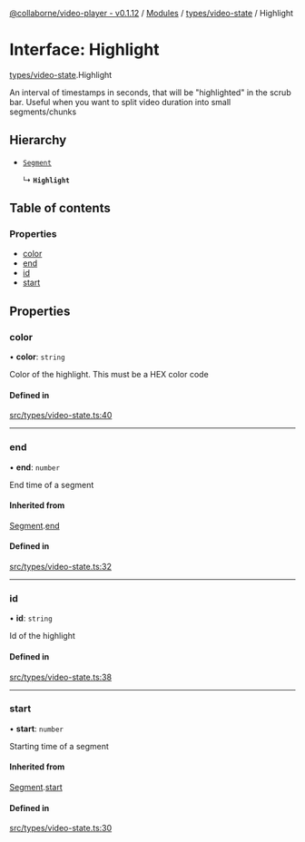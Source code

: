 [@collaborne/video-player - v0.1.12](/docs/../README.md) / [Modules](/docs/modules.md) / [types/video-state](/docs/modules/types_video_state.md) / Highlight

# Interface: Highlight

[types/video-state](/docs/modules/types_video_state.md).Highlight

An interval of timestamps in seconds, that will be "highlighted" in the scrub bar. Useful when you want to split video duration into small segments/chunks

## Hierarchy

- [`Segment`](/docs/interfaces/types_video_state.Segment.md)

  ↳ **`Highlight`**

## Table of contents

### Properties

- [color](/docs/interfaces/types_video_state.Highlight.md#color)
- [end](/docs/interfaces/types_video_state.Highlight.md#end)
- [id](/docs/interfaces/types_video_state.Highlight.md#id)
- [start](/docs/interfaces/types_video_state.Highlight.md#start)

## Properties

### color

• **color**: `string`

Color of the highlight. This must be a HEX color code

#### Defined in

[src/types/video-state.ts:40](https://github.com/Collaborne/video-player/blob/803dfdf/src/types/video-state.ts#L40)

___

### end

• **end**: `number`

End time of a segment

#### Inherited from

[Segment](/docs/interfaces/types_video_state.Segment.md).[end](/docs/interfaces/types_video_state.Segment.md#end)

#### Defined in

[src/types/video-state.ts:32](https://github.com/Collaborne/video-player/blob/803dfdf/src/types/video-state.ts#L32)

___

### id

• **id**: `string`

Id of the highlight

#### Defined in

[src/types/video-state.ts:38](https://github.com/Collaborne/video-player/blob/803dfdf/src/types/video-state.ts#L38)

___

### start

• **start**: `number`

Starting time of a segment

#### Inherited from

[Segment](/docs/interfaces/types_video_state.Segment.md).[start](/docs/interfaces/types_video_state.Segment.md#start)

#### Defined in

[src/types/video-state.ts:30](https://github.com/Collaborne/video-player/blob/803dfdf/src/types/video-state.ts#L30)
